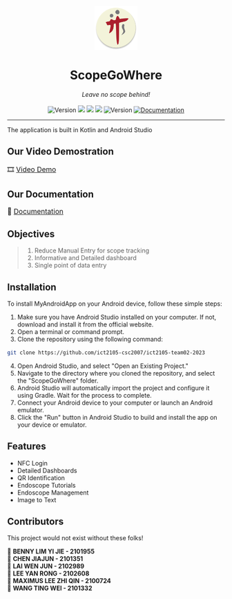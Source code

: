 <p align="center">
    <br />
    <img src="app\src\main\res\mipmap-xxxhdpi\ic_launcher_round.png" alt="TTSH Logo" style="width: 20%; height: auto;"/>
    <h1 align="center">ScopeGoWhere</h1>
</p>

<p align="center">
    <i>Leave no scope behind!</i>
    <br />
    <br />
    <img alt="Version" src="https://img.shields.io/badge/version-1.0.0-blue.svg?cacheSeconds=2592000" />
    <img src="https://img.shields.io/badge/Android--SDK-33-brightgreen" />
    <img src="https://img.shields.io/badge/Coded%20By%20Humans-70%25-brightgreen" />
    <img src="https://img.shields.io/badge/Coded%20By%20Chat--GPT-30%25-red" />
      <img alt="Version" src="https://img.shields.io/badge/version-0.1.0-blue.svg?cacheSeconds=2592000" />
  <a href="https://github.com/ict2105-csc2007/ict2105-team02-2023-docs" target="_blank">
    <img alt="Documentation" src="https://img.shields.io/badge/documentation-yes-brightgreen.svg" />
  </a><br />
<hr>

The application is built in Kotlin and Android Studio
## <b>Our Video Demostration</b>
<font size="3">🎞️ [Video Demo](https://www.youtube.com/watch?v=-C7oLeMbBQY&ab_channel=BennyLim)</font>
## <b>Our Documentation</b>
<font size="3">📄 [Documentation](https://github.com/ict2105-csc2007/ict2105-team02-2023-docs)</font>
## <b>Objectives</b>

> 1. Reduce Manual Entry for scope tracking  
> 2. Informative and Detailed dashboard
> 3. Single point of data entry 

## <b>Installation</b>
To install MyAndroidApp on your Android device, follow these simple steps:

1. Make sure you have Android Studio installed on your computer. If not, download and install it from the official website.
2. Open a terminal or command prompt.
3. Clone the repository using the following command:
```bash
git clone https://github.com/ict2105-csc2007/ict2105-team02-2023
```
4. Open Android Studio, and select "Open an Existing Project."
5. Navigate to the directory where you cloned the repository, and select the "ScopeGoWhere" folder.
6. Android Studio will automatically import the project and configure it using Gradle. Wait for the process to complete.
7. Connect your Android device to your computer or launch an Android emulator.
8. Click the "Run" button in Android Studio to build and install the app on your device or emulator.
## <b>Features</b>
- NFC Login
- Detailed Dashboards
- QR Identification
- Endoscope Tutorials
- Endoscope Management
- Image to Text

## <b>Contributors</b>

This project would not exist without these folks!

🧑 **BENNY LIM YI JIE - 2101955**  
🧑 **CHEN JIAJUN - 2101351**  
🧑 **LAI WEN JUN - 2102989**  
👩 **LEE YAN RONG - 2102608**  
🧑 **MAXIMUS LEE ZHI QIN - 2100724**  
🧑 **WANG TING WEI - 2101332**  
